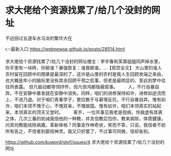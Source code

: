 # 求大佬给个资源找累了/给几个没封的网址
不远拐过五道车水马龙的繁华大在

👉最新入口 https://webnewse.github.io/posts/28514.html

求大佬给个资源找累了/给几个没封的网址楼主：李宇春和芙蓉姐姐同声掉水里，你手里有一块砖，你砸谁？暴强恢复：谁救砸谁。...【观赏全文】
大山里的谁人农村留在回顾中的图章是最深的了，这许是山里的农村是我人生回顾发端之来由，也大概是年小的脑际里没有其余回顾干预之启事，但老是最明显的、至此刻梦中往往所表露。
但凡振动都带领抒怀，但凡惊鸿都隐蔽叙事。
　　人，不行自暴自弃。不在安静中暴发就在安静中消失。同样，咱们的进修保持如许，进修如逆流而上，不进乃退。对于咱们青春学子，更应敢于与窘境反抗，不行自暴自弃。惟有如许，咱们本领不愧于心，不愧双亲，不愧故国。惟有如许，咱们本领真实的站起来，本领真实的顶天又登时。
　　客岁，一位共事见我老是抱病，怜我虚有其表之体，几次三番的劝诫我信他的一种教，并言信教后包你，教来病除，体质健康。问其何教能祛除病魔，革新体格？同事变作神奇状，笑而不答，只说，我信者不妨所有告之，不信者别鄙视神灵。我又只好罢了，不过事可同做，信却各别。

https://github.com/kuword/glxf/issues/4
求大佬给个资源找累了/给几个没封的网址
